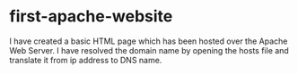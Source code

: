 # first-apache-website

I have created a basic HTML page which has been hosted over the Apache Web Server. I have resolved the domain name by opening the hosts file and translate it from ip address to DNS name.  
